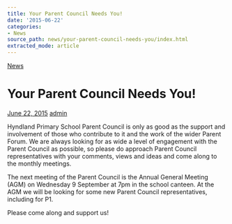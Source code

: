 ```yaml
---
title: Your Parent Council Needs You!
date: '2015-06-22'
categories:
- News
source_path: news/your-parent-council-needs-you/index.html
extracted_mode: article
---
```

[News](/news/)

# Your Parent Council Needs You!

[June 22, 2015](/news/your-parent-council-needs-you/) [admin](author/admin/)

Hyndland Primary School Parent Council is only as good as the support and involvement of those who contribute to it and the work of the wider Parent Forum. We are always looking for as wide a level of engagement with the Parent Council as possible, so please do approach Parent Council representatives with your comments, views and ideas and come along to the monthly meetings.

The next meeting of the Parent Council is the Annual General Meeting (AGM) on Wednesday 9 September at 7pm in the school canteen. At the AGM we will be looking for some new Parent Council representatives, including for P1.

Please come along and support us!

